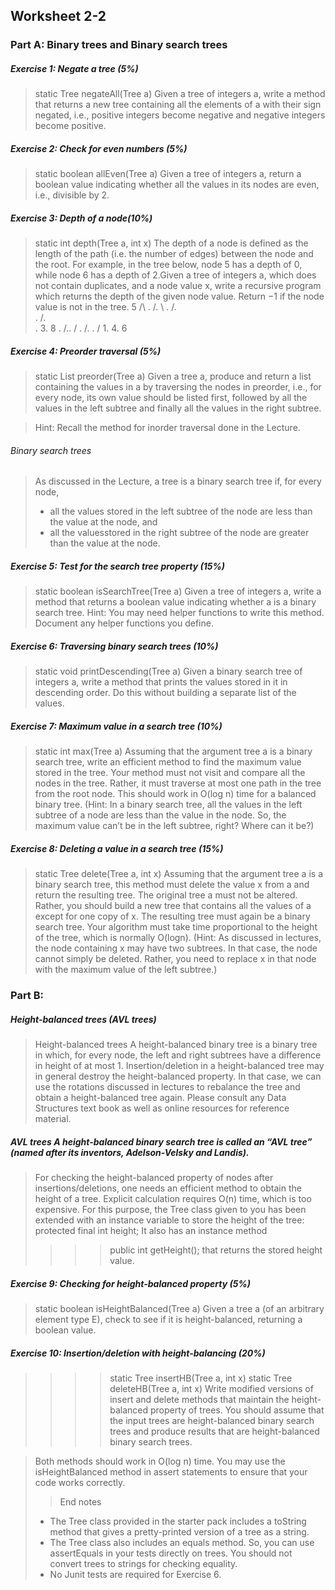 ## Worksheet 2-2

### Part A: Binary trees and Binary search trees 

##### Exercise 1: Negate a tree (5%)
> static Tree<Integer> negateAll(Tree<Integer> a)
	Given a tree of integers a, write a method that returns a new tree containing all the elements of a with their sign negated, i.e., positive integers become negative and negative integers become positive.

##### Exercise 2: Check for even numbers (5%)
> static boolean allEven(Tree<Integer> a)
	Given a tree of integers a, return a boolean value indicating whether all the values in its nodes are even, i.e., divisible by 2.

##### Exercise 3: Depth of a node(10%)
> static int depth(Tree<Integer> a, int x)
	The depth of a node is defined as the length of the path (i.e. the number of edges) between the node and the root. For example, in the tree below, node 5 has a depth of 0, while node 6 has a depth of 2.Given a tree of integers a, which does not contain duplicates, and a node value x, write a recursive program which returns the depth of the given node value. Return −1 if the node value is not in the tree.
>             5
>            /\ 
>.          /. \ 
>.         /.   \
>.        /.     \
>.       3.       8
>.      /.\.     / 
>.     /.  \.   /
>     1.    4. 6

##### Exercise 4: Preorder traversal (5%)
> static<E> List<E> preorder(Tree<E> a)
	Given a tree a, produce and return a list containing the values in a by traversing the nodes in preorder, i.e., for every node, its own value should be listed first, followed by all the values in the left subtree and finally all the values in the right subtree.

> Hint: Recall the method for inorder traversal done in the Lecture.

###### Binary search trees
> As discussed in the Lecture, a tree is a binary search tree if, for every node,
>* all the values stored in the left subtree of the node are less than the value at the node, and 
>* all the valuesstored in the right subtree of the node are greater than the value at the node.

##### Exercise 5: Test for the search tree property (15%)
> static boolean isSearchTree(Tree<Integer> a)
	Given a tree of integers a, write a method that returns a boolean value indicating whether a is a binary search tree.
> Hint: You may need helper functions to write this method. Document any helper functions you define.

##### Exercise 6: Traversing binary search trees (10%)
> static void printDescending(Tree<Integer> a)
	Given a binary search tree of integers a, write a method that prints the values stored in it in descending order. Do this without building a separate list of the values.

##### Exercise 7: Maximum value in a search tree (10%)
> static int max(Tree<Integer> a)
	Assuming that the argument tree a is a binary search tree, write an efficient method to find the maximum value stored in the tree. Your method must not visit and compare all the nodes in the tree. Rather, it must traverse at most one path in the tree from the root node. This should work in O(log n) time for a balanced binary tree.
>(Hint: In a binary search tree, all the values in the left subtree of a node are less than the value in the node. So, the maximum value can’t be in the left subtree, right? Where can it be?)

##### Exercise 8: Deleting a value in a search tree (15%)
> static Tree<Integer> delete(Tree<Integer> a, int x)
	Assuming that the argument tree a is a binary search tree, this method must delete the value x from a and return the resulting tree. The original tree a must not be altered. Rather, you should build a new tree that contains all the values of a except for one copy of x. The resulting tree must again be a binary search tree.
	Your algorithm must take time proportional to the height of the tree, which is normally O(logn). 
> (Hint: As discussed in lectures, the node containing x may have two subtrees. In that case, the node cannot simply be deleted. Rather, you need to replace x in that node with the maximum value of the left subtree.)

### Part B: 
##### Height-balanced trees (AVL trees)
> Height-balanced trees A height-balanced binary tree is a binary tree in which, for every node, the left and right subtrees have a difference in height of at most 1. Insertion/deletion in a height-balanced tree may in general destroy the height-balanced property. In that case, we can use the rotations discussed in lectures to rebalance the tree and obtain a height-balanced tree again. Please consult any Data Structures text book as well as online resources for reference material.

##### AVL trees A height-balanced binary search tree is called an “AVL tree” (named after its inventors, Adelson-Velsky and Landis).

> For checking the height-balanced property of nodes after insertions/deletions, one needs an efficient method to obtain the height of a tree. Explicit calculation requires O(n) time, which is too expensive. For this purpose, the Tree class given to you has been extended with an instance variable to store the height of the tree: protected final int height;
> It also has an instance method
>>>>    public int getHeight();
> that returns the stored height value.

##### Exercise 9: Checking for height-balanced property (5%)
> static boolean isHeightBalanced(Tree<E> a)
	Given a tree a (of an arbitrary element type E), check to see if it is height-balanced, returning a boolean value.

##### Exercise 10: Insertion/deletion with height-balancing (20%)
>>>>    static Tree<Integer> insertHB(Tree<Integer> a, int x)
>>>>    static Tree<Integer> deleteHB(Tree<Integer> a, int x)
>Write modified versions of insert and delete methods that maintain the height-balanced property of trees. You should assume that the input trees are height-balanced binary search trees and produce results that are height-balanced binary search trees.

>Both methods should work in O(log n) time.
>You may use the isHeightBalanced method in assert statements to ensure that your code works correctly.
>>End notes
>* The Tree class provided in the starter pack includes a toString method that gives a pretty-printed version of a tree as a string.
>* The Tree class also includes an equals method. So, you can use assertEquals in your tests directly on trees. You should not convert trees to strings for checking equality.
>* No Junit tests are required for Exercise 6.